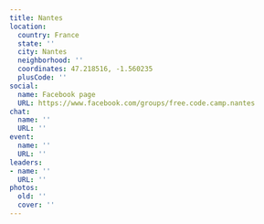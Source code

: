 ```yaml
---
title: Nantes
location:
  country: France
  state: ''
  city: Nantes
  neighborhood: ''
  coordinates: 47.218516, -1.560235
  plusCode: ''
social:
  name: Facebook page
  URL: https://www.facebook.com/groups/free.code.camp.nantes
chat:
  name: ''
  URL: ''
event:
  name: ''
  URL: ''
leaders:
- name: ''
  URL: ''
photos:
  old: ''
  cover: ''
---
```


